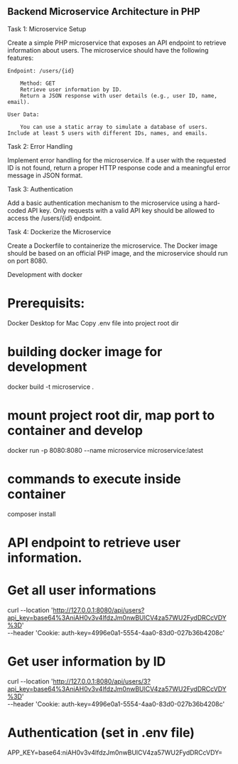 ## Backend Microservice Architecture in PHP

Task 1: Microservice Setup

Create a simple PHP microservice that exposes an API endpoint to retrieve information about users. The microservice should have the following features:

    Endpoint: /users/{id}

        Method: GET
        Retrieve user information by ID.
        Return a JSON response with user details (e.g., user ID, name, email).

    User Data:

        You can use a static array to simulate a database of users. Include at least 5 users with different IDs, names, and emails.

Task 2: Error Handling

Implement error handling for the microservice. If a user with the requested ID is not found, return a proper HTTP response code and a meaningful error message in JSON format.

Task 3: Authentication

Add a basic authentication mechanism to the microservice using a hard-coded API key. Only requests with a valid API key should be allowed to access the /users/{id} endpoint.

Task 4: Dockerize the Microservice

Create a Dockerfile to containerize the microservice. The Docker image should be based on an official PHP image, and the microservice should run on port 8080. 

Development with docker

# Prerequisits:
Docker Desktop for Mac
Copy .env file into project root dir

# building docker image for development
docker build -t microservice .

# mount project root dir, map port to container and develop
docker run -p 8080:8080 --name microservice microservice:latest

# commands to execute inside container
composer install

# API endpoint to retrieve user information.

# Get all user informations
curl --location 'http://127.0.0.1:8080/api/users?api_key=base64%3AniAH0v3v4lfdzJm0nwBUlCV4za57WU2FydDRCcVDY%3D' \
--header 'Cookie: auth-key=4996e0a1-5554-4aa0-83d0-027b36b4208c'

# Get user information by ID
curl --location 'http://127.0.0.1:8080/api/users/3?api_key=base64%3AniAH0v3v4lfdzJm0nwBUlCV4za57WU2FydDRCcVDY%3D' \
--header 'Cookie: auth-key=4996e0a1-5554-4aa0-83d0-027b36b4208c'

# Authentication (set in .env file)
APP_KEY=base64:niAH0v3v4lfdzJm0nwBUlCV4za57WU2FydDRCcVDY=




